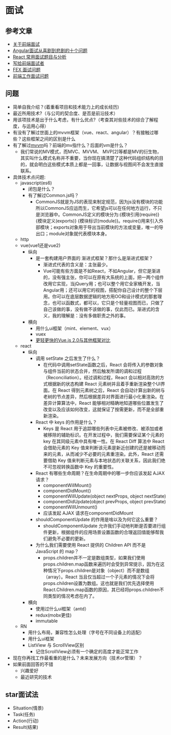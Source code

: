 # 面试

## 参考文章

- [关于前端面试](https://mdluo.github.io/blog/about-front-end-interview/)
- [Angular面试从喜剧到悲剧的十个问题](https://segmentfault.com/a/1190000005817928)
- [React 常用面试题目与分析](https://zhuanlan.zhihu.com/p/24856035#tipjar)
- [写给前端面试者](https://github.com/amfe/article/issues/5)
- [FEX 面试问题](https://github.com/fex-team/interview-questions)
- [前端工作面试问题](https://github.com/h5bp/Front-end-Developer-Interview-Questions/tree/master/Translations/Chinese)

## 问题

- 简单自我介绍？(着重看项目和技术能力上的成长经历)
- 最近所用技术?（与公司的契合度、是否是前沿技术）
- 用该项技术是出于什么考虑，有什么优点?（考查其对些技术的综合了解程度，与运用心得）
- 有没有了解过世面上的mvvm框架（vue、react、angular）？有接触过哪些？这些框架之间的区别是什么
- 有了解过[mvvm](http://www.ruanyifeng.com/blog/2015/02/mvcmvp_mvvm.html)吗？前端的mv指什么？后面的vm是什么？ 
  + 我们常说的MV模式，而MVC、MVVM、 MVP[2]等都是MV的衍生物， 其实叫什么模式名称并不重要，当你现在搞清楚了这种代码组织结构的目的，就会明白这些模式本质上都是一回事，让数据与视图间不会发生直接联系。
- 具体技术点问题:
  - javascript(es6)
    - 闭包是什么？
    - 有了解过Common.js吗？
      + CommonJS就是为JS的表现来制定规范，因为js没有模块的功能所以CommonJS应运而生，它希望js可以在任何地方运行，不只是浏览器中。CommonJS定义的模块分为:{模块引用(require)} {模块定义(exports)} {模块标识(module)}。require()用来引入外部模块；exports对象用于导出当前模块的方法或变量，唯一的导出口；module对象就代表模块本身。
  - http
  - vue(vue1还是vue2)
    + 纵向
      * 是一套构建用户界面的 渐进式框架？那什么是渐进式框架？
        - 渐进式代表的含义是：主张最少。
        - Vue可能有些方面是不如React，不如Angular，但它是渐进的，没有强主张，你可以在原有大系统的上面，把一两个组件改用它实现，当jQuery用；也可以整个用它全家桶开发，当Angular用；还可以用它的视图，搭配你自己设计的整个下层用。你可以在底层数据逻辑的地方用OO和设计模式的那套理念，也可以函数式，都可以，它只是个轻量视图而已，只做了自己该做的事，没有做不该做的事，仅此而已。渐进式的含义，我的理解是：没有多做职责之外的事。
    + 横向
      * 用什么ui框架（mint、element、vux）
      * vuex
      * [更轻更快的Vue.js 2.0与其他框架对比](https://mp.weixin.qq.com/s?__biz=MzIwNjQwMzUwMQ==&mid=2247484329&idx=1&sn=f79da7c92cda7352c8a651f459ef4172&chksm=9723616ba054e87df94522a9c67de26c9ac1f2532198506f47f9c589070d4c530a66ed37dd70&scene=21#wechat_redirect)
  - react
    + 纵向
      + 调用 setState 之后发生了什么？
        * 在代码中调用setState函数之后，React 会将传入的参数对象与组件当前的状态合并，然后触发所谓的调和过程（Reconciliation）。经过调和过程，React 会以相对高效的方式根据新的状态构建 React 元素树并且着手重新渲染整个UI界面。在 React 得到元素树之后，React 会自动计算出新的树与老树的节点差异，然后根据差异对界面进行最小化重渲染。在差异计算算法中，React 能够相对精确地知道哪些位置发生了改变以及应该如何改变，这就保证了按需更新，而不是全部重新渲染。
      + React 中 keys 的作用是什么？
        * Keys 是 React 用于追踪哪些列表中元素被修改、被添加或者被移除的辅助标识。在开发过程中，我们需要保证某个元素的 key 在其同级元素中具有唯一性。在 React Diff 算法中 React 会借助元素的 Key 值来判断该元素是新近创建的还是被移动而来的元素，从而减少不必要的元素重渲染。此外，React 还需要借助 Key 值来判断元素与本地状态的关联关系，因此我们绝不可忽视转换函数中 Key 的重要性。
      + React 有哪些生命周期？在生命周期中的哪一步你应该发起 AJAX 请求？
        * componentWillMount()
        * componentDidMount()
        * componentWillUpdate(object nextProps, object nextState)
        * componentDidUpdate(object prevProps, object prevState)
        * componentWillUnmount()
        * 应该发起 AJAX 请求在componentDidMount
      + shouldComponentUpdate 的作用是啥以及为何它这么重要？
        * shouldComponentUpdate 允许我们手动地判断是否要进行组件更新，根据组件的应用场景设置函数的合理返回值能够帮我们避免不必要的更新。
      + 为什么我们需要使用 React 提供的 Children API 而不是 JavaScript 的 map？
        * props.children并不一定是数组类型，如果我们使用props.children.map函数来遍历时会受到异常提示，因为在这种情况下props.children是对象（object）而不是数组（array）。React 当且仅当超过一个子元素的情况下会将props.children设置为数组。这也就是我们优先选择使用React.Children.map函数的原因，其已经将props.children不同类型的情况考虑在内了。
    + 横向
      * 使用过什么ui框架（antd）
      * redux(mobx更佳)
      * immutable
  - RN
    - 用什么布局，兼容性怎么处理（字号在不同设备上的适配）
    - 用什么ui框架
    - ListView 与 ScrollView区别
      + 记住ScrollView必须有一个确定的高度才能正常工作
- 现在你再找工作最看重的是什么？未来发展方向（技术or管理）？
- 如果前面回答的不错
  - 兴趣爱好
  - 最近研究的技术

## star面试法
- Situation(情景)
- Task(任务)
- Action(行动)
- Result(结果)


